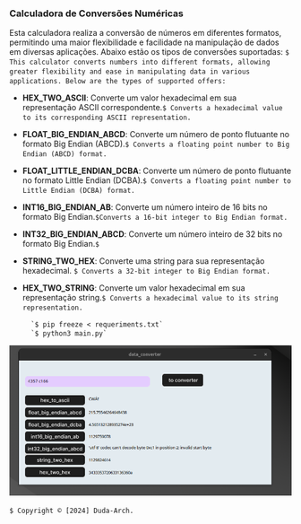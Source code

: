 ### Calculadora de Conversões Numéricas
  Esta calculadora realiza a conversão de números em diferentes formatos, permitindo uma maior flexibilidade e facilidade na manipulação de dados em diversas aplicações. Abaixo estão os tipos de conversões suportadas:
			`$ This calculator converts numbers into different formats, allowing greater flexibility and ease in manipulating data in various applications. Below are the types of supported offers:`

- **HEX_TWO_ASCII**: Converte um valor hexadecimal em sua representação ASCII correspondente.`$ Converts a hexadecimal value to its corresponding ASCII representation.`
- **FLOAT_BIG_ENDIAN_ABCD**: Converte um número de ponto flutuante no formato Big Endian (ABCD).`$ Converts a floating point number to Big Endian (ABCD) format.`
- **FLOAT_LITTLE_ENDIAN_DCBA**: Converte um número de ponto flutuante no formato Little Endian (DCBA).`$ Converts a floating point number to Little Endian (DCBA) format.`
- **INT16_BIG_ENDIAN_AB**: Converte um número inteiro de 16 bits no formato Big Endian.`$Converts a 16-bit integer to Big Endian format.`
- **INT32_BIG_ENDIAN_ABCD**: Converte um número inteiro de 32 bits no formato Big Endian.`$`
- **STRING_TWO_HEX**: Converte uma string para sua representação hexadecimal.
`$ Converts a 32-bit integer to Big Endian format.`
- **HEX_TWO_STRING**: Converte um valor hexadecimal em sua representação string.`$ Converts a hexadecimal value to its string representation.`

		`$ pip freeze < requeriments.txt`
		`$ python3 main.py`


![](https://raw.githubusercontent.com/duda-arch/data_converter/main/assets/version1-0.png)

`$ Copyright © [2024] Duda-Arch.`